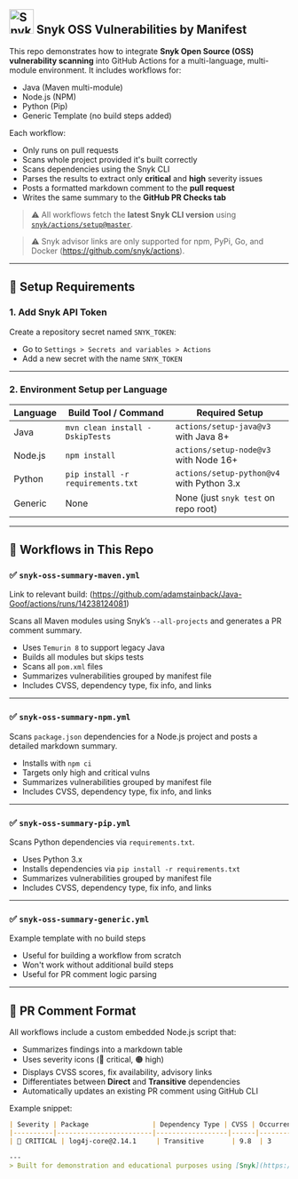 ## <img src="https://cdn.brandfetch.io/id8lDQ6AMj/idG0kOimA5.svg?c=1dxbfHSJFAPEGdCLU4o5B" alt="Snyk" height="44" /> Snyk OSS Vulnerabilities by Manifest

This repo demonstrates how to integrate **Snyk Open Source (OSS) vulnerability scanning** into GitHub Actions for a multi-language, multi-module environment. It includes workflows for:

- Java (Maven multi-module)
- Node.js (NPM)
- Python (Pip)
- Generic Template (no build steps added)

Each workflow:
- Only runs on pull requests
- Scans whole project provided it's built correctly
- Scans dependencies using the Snyk CLI
- Parses the results to extract only **critical** and **high** severity issues
- Posts a formatted markdown comment to the **pull request**
- Writes the same summary to the **GitHub PR Checks tab**

> ⚠️ All workflows fetch the **latest Snyk CLI version** using [`snyk/actions/setup@master`](https://github.com/snyk/actions).

> ⚠️ Snyk advisor links are only supported for npm, PyPi, Go, and Docker (https://github.com/snyk/actions).

---

## 🔧 Setup Requirements

### 1. Add Snyk API Token
Create a repository secret named `SNYK_TOKEN`:
- Go to `Settings > Secrets and variables > Actions`
- Add a new secret with the name `SNYK_TOKEN`

---

### 2. Environment Setup per Language

| Language | Build Tool / Command                    | Required Setup                        |
|----------|------------------------------------------|----------------------------------------|
| Java     | `mvn clean install -DskipTests`          | `actions/setup-java@v3` with Java 8+  |
| Node.js  | `npm install`                            | `actions/setup-node@v3` with Node 16+ |
| Python   | `pip install -r requirements.txt`        | `actions/setup-python@v4` with Python 3.x |
| Generic  | None                                     | None (just `snyk test` on repo root)  |

---

## 📂 Workflows in This Repo

### ✅ `snyk-oss-summary-maven.yml`
Link to relevant build: (https://github.com/adamstainback/Java-Goof/actions/runs/14238124081)

Scans all Maven modules using Snyk’s `--all-projects` and generates a PR comment summary.

- Uses `Temurin 8` to support legacy Java
- Builds all modules but skips tests
- Scans all `pom.xml` files
- Summarizes vulnerabilities grouped by manifest file
- Includes CVSS, dependency type, fix info, and links

---

### ✅ `snyk-oss-summary-npm.yml`
Scans `package.json` dependencies for a Node.js project and posts a detailed markdown summary.

- Installs with `npm ci`
- Targets only high and critical vulns
- Summarizes vulnerabilities grouped by manifest file
- Includes CVSS, dependency type, fix info, and links

---

### ✅ `snyk-oss-summary-pip.yml`
Scans Python dependencies via `requirements.txt`.

- Uses Python 3.x
- Installs dependencies via `pip install -r requirements.txt`
- Summarizes vulnerabilities grouped by manifest file
- Includes CVSS, dependency type, fix info, and links

---

### ✅ `snyk-oss-summary-generic.yml`
Example template with no build steps

- Useful for building a workflow from scratch
- Won't work without additional build steps
- Useful for PR comment logic parsing

---

## 💬 PR Comment Format

All workflows include a custom embedded Node.js script that:

- Summarizes findings into a markdown table
- Uses severity icons (🔴 critical, 🟠 high)
- Displays CVSS scores, fix availability, advisory links
- Differentiates between **Direct** and **Transitive** dependencies
- Automatically updates an existing PR comment using GitHub CLI

Example snippet:

```markdown
| Severity | Package                | Dependency Type | CVSS | Occurrences | Title                              | Fix Available | Advisor |
|----------|------------------------|------------------|------|-------------|------------------------------------|---------------|---------|
| 🔴 CRITICAL | log4j-core@2.14.1     | Transitive       | 9.8  | 3           | [RCE in log4j](https://snyk.io/...) | 2.17.1        | [View](https://security.snyk.io/...) |

---
> Built for demonstration and educational purposes using [Snyk](https://snyk.io).
